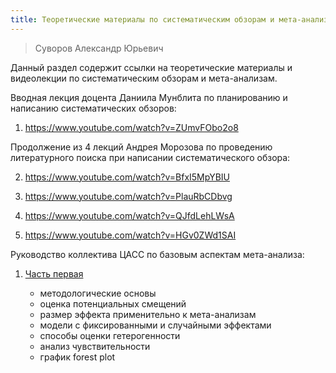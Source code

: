 ```yaml
---
title: Теоретические материалы по систематическим обзорам и мета-анализам
---
```


> Суворов Александр Юрьевич

Данный раздел содержит ссылки на теоретические материалы и видеолекции по систематическим обзорам и мета-анализам.

Вводная лекция доцента Даниила Мунблита по планированию и написанию систематических обзоров:

1. https://www.youtube.com/watch?v=ZUmvFObo2o8

Продолжение из 4 лекций Андрея Морозова по проведению литературного поиска при написании систематического обзора:

2. https://www.youtube.com/watch?v=BfxI5MpYBIU

3. https://www.youtube.com/watch?v=PlauRbCDbvg

4. https://www.youtube.com/watch?v=QJfdLehLWsA

5. https://www.youtube.com/watch?v=HGv0ZWd1SAI

Руководство коллектива ЦАСС по базовым аспектам мета-анализа:

1. [Часть первая](https://cacs.ai/ru/education/meta_analysis/meta_part_1_19-11-2022_ru/) 

    - методологические основы
    - оценка потенциальных смещений
    - размер эффекта применительно к мета-анализам
    - модели с фиксированными и случайными эффектами
    - способы оценки гетерогенности
    - анализ чувствительности
    - график forest plot